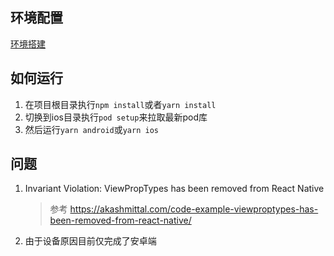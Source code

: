 ## 环境配置
[环境搭建](https://www.reactnative.cn/docs/environment-setup)

## 如何运行
1. 在项目根目录执行`npm install`或者`yarn install`
2. 切换到ios目录执行`pod setup`来拉取最新pod库
3. 然后运行`yarn android`或`yarn ios`

## 问题
1. Invariant Violation: ViewPropTypes has been removed from React Native 
   > 参考 https://akashmittal.com/code-example-viewproptypes-has-been-removed-from-react-native/
2. 由于设备原因目前仅完成了安卓端

